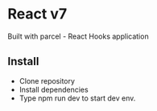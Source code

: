 # React v7 

Built with parcel - React Hooks application

## Install

- Clone repository
- Install dependencies
- Type npm run dev to start dev env.
